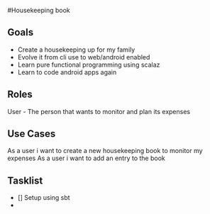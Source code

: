 #Housekeeping book

## Goals
* Create a housekeeping up for my family
* Evolve it from cli use to web/android enabled
* Learn pure functional programming using scalaz
* Learn to code android apps again

## Roles

User - The person that wants to monitor and  plan its expenses 

## Use Cases
As a user i want to create a new housekeeping book to monitor my expenses
As a user i want to add an entry to the book

## Tasklist
- [] Setup using sbt
- 

